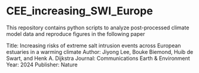 # CEE_increasing_SWI_Europe

This repository contains python scripts to analyze post-processed climate model data and reproduce figures in the following paper

Title: Increasing risks of extreme salt intrusion events across European estuaries in a warming climate
Author: Jiyong Lee, Bouke Biemond, Huib de Swart, and Henk A. Dijkstra
Journal: Communications Earth & Environment
Year: 2024
Publisher: Nature
